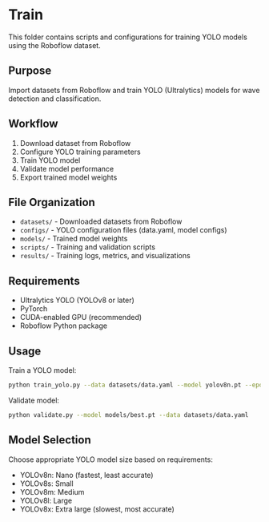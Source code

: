 # Train

This folder contains scripts and configurations for training YOLO models using the Roboflow dataset.

## Purpose

Import datasets from Roboflow and train YOLO (Ultralytics) models for wave detection and classification.

## Workflow

1. Download dataset from Roboflow
2. Configure YOLO training parameters
3. Train YOLO model
4. Validate model performance
5. Export trained model weights

## File Organization

- `datasets/` - Downloaded datasets from Roboflow
- `configs/` - YOLO configuration files (data.yaml, model configs)
- `models/` - Trained model weights
- `scripts/` - Training and validation scripts
- `results/` - Training logs, metrics, and visualizations

## Requirements

- Ultralytics YOLO (YOLOv8 or later)
- PyTorch
- CUDA-enabled GPU (recommended)
- Roboflow Python package

## Usage

Train a YOLO model:
```bash
python train_yolo.py --data datasets/data.yaml --model yolov8n.pt --epochs 100
```

Validate model:
```bash
python validate.py --model models/best.pt --data datasets/data.yaml
```

## Model Selection

Choose appropriate YOLO model size based on requirements:
- YOLOv8n: Nano (fastest, least accurate)
- YOLOv8s: Small
- YOLOv8m: Medium
- YOLOv8l: Large
- YOLOv8x: Extra large (slowest, most accurate)
